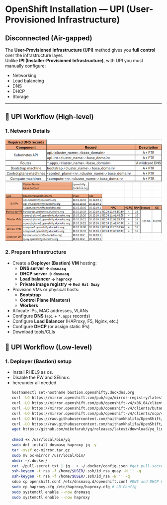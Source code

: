 # OpenShift Installation — UPI (User-Provisioned Infrastructure)
## Disconnected (Air-gapped)

The **User-Provisioned Infrastructure (UPI)** method gives you **full control** over the infrastructure layer.  
Unlike **IPI (Installer-Provisioned Infrastructure)**, with UPI you must manually configure:

- Networking  
- Load balancing  
- DNS  
- DHCP  
- Storage  

---

## 🔹 UPI Workflow (High-level)
### 1. Network Details
![cluster details](image.png)
![cluster details](image-1.png)
### 2. Prepare Infrastructure
- Create a **Deployer (Bastion) VM** hosting:
  - **DNS server → `dnsmasq`**
  - **DHCP server → `dnsmasq`**
  - **Load balancer → `haproxy`**
  - **Private image registry → ``Red Hat Quay``**
- Provision VMs or physical hosts:
  - **Bootstrap**
  - **Control Plane (Masters)**
  - **Workers**
- Allocate IPs, MAC addresses, VLANs  
- Configure **DNS** (`api` + `*.apps` records)  
- Configure **Load Balancer** (HAProxy, F5, Nginx, etc.)  
- Configure **DHCP** (or assign static IPs)
- Download tools/CLIs


## 🔹 UPI Workflow (Low-level)
### 1. Deployer (Bastion) setup
- Install RHEL9 as os.
- Disable the FW and SElinux.
- hereunder all needed.
```bash 
   hostnamectl set-hostname bastion.openshifty.duckdns.org
   curl -LO https://mirror.openshift.com/pub/cgw/mirror-registry/latest/mirror-registry-amd64.tar.gz
   curl -LO https://mirror.openshift.com/pub/openshift-v4/x86_64/clients/ocp/latest/oc-mirror.rhel9.tar.gz
   curl -LO https://mirror.openshift.com/pub/openshift-v4/clients/butane/latest/butane-amd64
   curl -LO https://mirror.openshift.com/pub/openshift-v4/clients/ocp/4.18.21/openshift-client-linux.tar.gz
   curl -LO https://raw.githubusercontent.com/haithamkhalifa/OpenShift/refs/heads/master/examples/openshift.conf
   curl -LO https://raw.githubusercontent.com/haithamkhalifa/OpenShift/refs/heads/master/examples/haproxy.cfg
   wget https://github.com/mikefarah/yq/releases/latest/download/yq_linux_amd64 -O /usr/local/bin/yq
   
   chmod +x /usr/local/bin/yq
   sudo dnf install dnsmasq haproxy jq -y
   tar -xvzf oc-mirror.tar.gz
   sudo mv oc-mirror /usr/local/bin/
   mkdir ~/.docker/
   cat ~/pull-secret.txt | jq . > ~/.docker/config.json #get pull-secret from [Red Hat Console](https://console.redhat.com/openshift/downloads)
   ssh-keygen -t rsa -f /home/$USER/.ssh/id_rsa_quay -N '' -q
   ssh-keygen -t rsa -f /home/$USER/.ssh/id_rsa -N '' -q
   sduo cp openshift.conf /etc/dnsmasq.d/openshift.conf #DNS and DHCP Config
   sudo cp haproxy.cfg /etc/haproxy/haproxy.cfg # LB Config
   sudo systemctl enable --now dnsmasq
   sudo systemctl enable --now haproxy